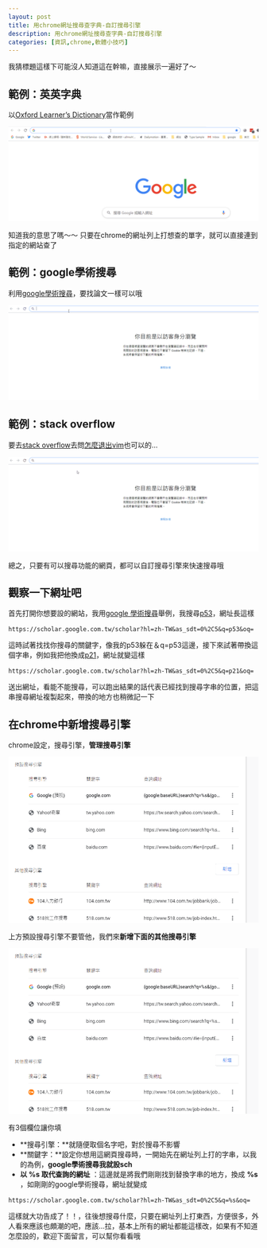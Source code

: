 ```yaml
---
layout: post
title: 用chrome網址搜尋查字典-自訂搜尋引擎
description: 用chrome網址搜尋查字典-自訂搜尋引擎
categories: [資訊,chrome,軟體小技巧]
---
```


我猜標題這樣下可能沒人知道這在幹嘛，直接展示一遍好了～

<!--more-->

## 範例：英英字典

以[Oxford Learner’s Dictionary](https://www.oxfordlearnersdictionaries.com/)當作範例

![01-2](/attachments/2020-01-15-google-custom-search-engine/01-2.gif)

知道我的意思了嗎～～ 只要在chrome的網址列上打想查的單字，就可以直接連到指定的網站查了

## 範例：google學術搜尋

利用[google學術搜尋](http://scholar.google.com.tw/)，要找論文一樣可以哦

![02-1](/attachments/2020-01-15-google-custom-search-engine/02-1.gif)

## 範例：stack overflow

要去[stack overflow](https://stackoverflow.com/)去問[怎麼退出vim](https://gitbook.tw/chapters/command-line/vim-introduction.html)也可以的…

![03](/attachments/2020-01-15-google-custom-search-engine/03.gif)

總之，只要有可以搜尋功能的網頁，都可以自訂搜尋引擎來快速搜尋哦

## 觀察一下網址吧

首先打開你想要設的網站，我用[google 學術搜尋](https://www.oxfordlearnersdictionaries.com/)舉例，我搜尋[p53](https://zh.wikipedia.org/zh-tw/P53)，網址長這樣

```
https://scholar.google.com.tw/scholar?hl=zh-TW&as_sdt=0%2C5&q=p53&oq=
```

這時試著找找你搜尋的關鍵字，像我的p53躲在＆q=p53這邊，接下來試著帶換這個字串，例如我把他換成[p21](https://en.wikipedia.org/wiki/P21)，網址就變這樣

```
https://scholar.google.com.tw/scholar?hl=zh-TW&as_sdt=0%2C5&q=p21&oq=
```

送出網址，看能不能搜尋，可以跑出結果的話代表已經找到搜尋字串的位置，把這串搜尋網址複製起來，帶換的地方也稍微記一下

## 在chrome中新增搜尋引擎

chrome設定，搜尋引擎，**管理搜尋引擎**

![Image-001](/attachments/2020-01-15-google-custom-search-engine/Image-001.png)

上方預設搜尋引擎不要管他，我們來**新增下面的其他搜尋引擎**

![Image-001-1](/attachments/2020-01-15-google-custom-search-engine/Image-001-1.png)

有3個欄位讓你填

- **搜尋引擎：**就隨便取個名字吧，對於搜尋不影響
- **關鍵字：**設定你想用這網頁搜尋時，一開始先在網址列上打的字串，以我的為例，**google學術搜尋我就設sch**
- **以 %s 取代查詢的網址** ：這邊就是將我們剛剛找到替換字串的地方，換成 **%s** ，如剛剛的google學術搜尋，網址就變成

```
https://scholar.google.com.tw/scholar?hl=zh-TW&as_sdt=0%2C5&q=%s&oq=
```

這樣就大功告成了！！，往後想搜尋什麼，只要在網址列上打東西，方便很多，外人看來應該也頗潮的吧，應該…拉，基本上所有的網址都能這樣改，如果有不知道怎麼設的，歡迎下面留言，可以幫你看看哦

